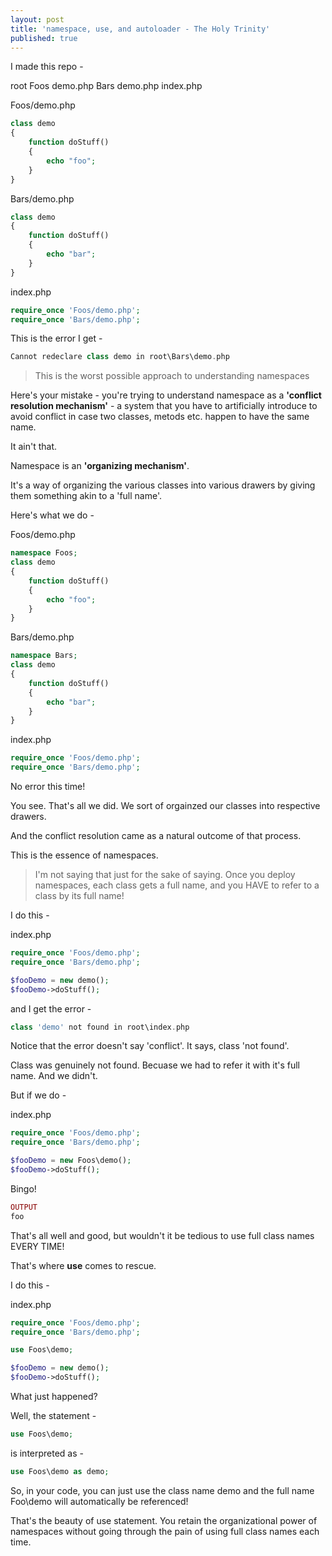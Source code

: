 ```yaml
---
layout: post
title: 'namespace, use, and autoloader - The Holy Trinity'
published: true
---
```


I made this repo -  

root
	Foos
    	demo.php
    Bars
    	demo.php
    index.php
        

Foos/demo.php
```php
class demo
{
	function doStuff()
    {
    	echo "foo";
    }
}
```

Bars/demo.php
```php
class demo
{
	function doStuff()
    {
    	echo "bar";
    }
}
```

index.php
```php
require_once 'Foos/demo.php';
require_once 'Bars/demo.php';
```

This is the error I get - 
```php
Cannot redeclare class demo in root\Bars\demo.php
```

>This is the worst possible approach to understanding namespaces

Here's your mistake - you're trying to understand namespace as a **'conflict resolution mechanism'** - a system that you have to artificially introduce to avoid conflict in case two classes, metods etc. happen to have the same name.

It ain't that.

Namespace is an **'organizing mechanism'**.

It's a way of organizing the various classes into various drawers by giving them something akin to a 'full name'.

Here's what we do - 

Foos/demo.php
```php
namespace Foos;
class demo
{
	function doStuff()
    {
    	echo "foo";
    }
}
```

Bars/demo.php
```php
namespace Bars;
class demo
{
	function doStuff()
    {
    	echo "bar";
    }
}
```

index.php
```php
require_once 'Foos/demo.php';
require_once 'Bars/demo.php';
```

No error this time!

You see. That's all we did. We sort of orgainzed our classes into respective drawers. 

And the conflict resolution came as a natural outcome of that process. 

This is the essence of namespaces.

>I'm not saying that just for the sake of saying. Once you deploy namespaces, each class gets a full name, and you HAVE to refer to a class by its full name!

I do this - 

index.php
```php
require_once 'Foos/demo.php';
require_once 'Bars/demo.php';

$fooDemo = new demo();
$fooDemo->doStuff();
```

and I get the error - 
```php
class 'demo' not found in root\index.php
```

Notice that the error doesn't say 'conflict'. It says, class 'not found'.

Class was genuinely not found. Becuase we had to refer it with it's full name. And we didn't.

But if we do - 

index.php
```php
require_once 'Foos/demo.php';
require_once 'Bars/demo.php';

$fooDemo = new Foos\demo();
$fooDemo->doStuff();
```

Bingo!

```php
OUTPUT
foo
```

That's all well and good, but wouldn't it be tedious to use full class names EVERY TIME!

That's where **use** comes to rescue.

I do this - 

index.php
```php
require_once 'Foos/demo.php';
require_once 'Bars/demo.php';

use Foos\demo;

$fooDemo = new demo();
$fooDemo->doStuff();
```

What just happened?

Well, the statement - 
```php
use Foos\demo;
```
is interpreted as - 
```php
use Foos\demo as demo;
```

So, in your code, you can just use the class name demo and the full name Foo\demo will automatically be referenced!

That's the beauty of use statement. You retain the organizational power of namespaces without going through the pain of using full class names each time.


